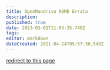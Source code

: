 ```yaml
---
title: OpenMandriva ROME Errata
description: 
published: true
date: 2023-03-01T11:03:35.748Z
tags: 
editor: markdown
dateCreated: 2021-04-24T05:57:30.543Z
---
```


[redirect to this page](/distribution/releases/rome/errata)